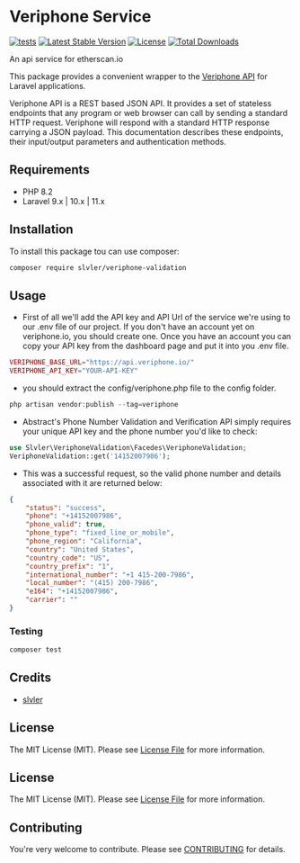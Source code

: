 # Veriphone Service

[![tests](https://github.com/slvler/etherscan-service/actions/workflows/tests.yml/badge.svg)](https://github.com/slvler/etherscan-service/actions/workflows/tests.yml)
[![Latest Stable Version](https://img.shields.io/packagist/v/slvler/veriphone-validation.svg)](https://packagist.org/packages/slvler/veriphone-validation)
[![License](https://poser.pugx.org/slvler/veriphone-validation/license)](https://packagist.org/packages/slvler/veriphone-validation)
[![Total Downloads](https://poser.pugx.org/slvler/veriphone-validation/downloads)](https://packagist.org/packages/slvler/veriphone-validation)

An api service for etherscan.io

This package provides a convenient wrapper to the [Veriphone API](https://veriphone.io/docs/v2)  for Laravel applications.

Veriphone API is a REST based JSON API. It provides a set of stateless endpoints that any program or web browser can call by sending a standard HTTP request.
Veriphone will respond with a standard HTTP response carrying a JSON payload. 
This documentation describes these endpoints, their input/output parameters and authentication methods.
## Requirements
- PHP 8.2
- Laravel 9.x | 10.x | 11.x

## Installation
To install this package tou can use composer:
```bash
composer require slvler/veriphone-validation
```
## Usage
- First of all we'll add the API key and API Url of the service we're using to our .env file of our project. If you don't have an account yet on veriphone.io, you should create one. Once you have an account you can copy your API key from the dashboard page and put it into you .env file.
```php
VERIPHONE_BASE_URL="https://api.veriphone.io/"
VERIPHONE_API_KEY="YOUR-API-KEY"
```
- you should extract the config/veriphone.php file to the config folder.
```php
php artisan vendor:publish --tag=veriphone
```
- Abstract's Phone Number Validation and Verification API simply requires your unique API key and the phone number you'd like to check:
```php
use Slvler\VeriphoneValidation\Facedes\VeriphoneValidation;
VeriphoneValidation::get('14152007986');
```
- This was a successful request, so the valid phone number and details associated with it are returned below:
```json
{
    "status": "success",
    "phone": "+14152007986",
    "phone_valid": true,
    "phone_type": "fixed_line_or_mobile",
    "phone_region": "California",
    "country": "United States",
    "country_code": "US",
    "country_prefix": "1",
    "international_number": "+1 415-200-7986",
    "local_number": "(415) 200-7986",
    "e164": "+14152007986",
    "carrier": ""
}
```
### Testing
```bash
composer test
```
## Credits
- [slvler](https://github.com/slvler)
## License
The MIT License (MIT). Please see [License File](https://github.com/slvler/veriphone-service/blob/main/LICENSE.md) for more information.

## License
The MIT License (MIT). Please see [License File](https://github.com/slvler/veriphone-service/blob/main/LICENSE.md) for more information.

## Contributing
You're very welcome to contribute.
Please see [CONTRIBUTING](https://github.com/slvler/veriphone-service/blob/main/CONTRIBUTING.md) for details.